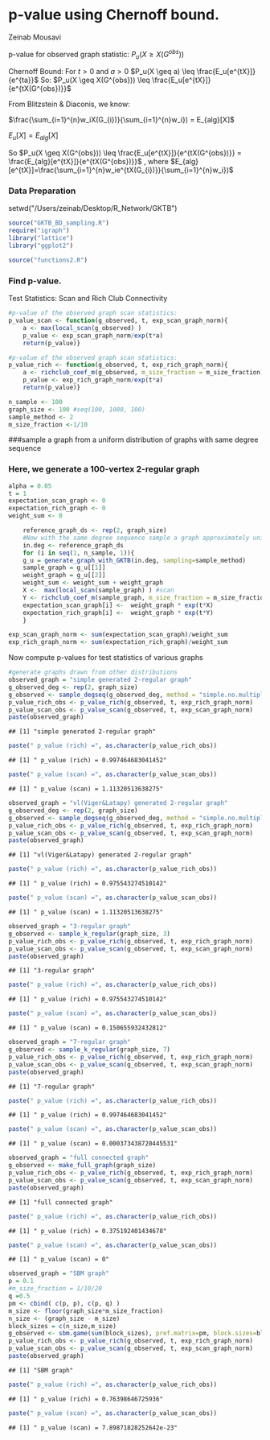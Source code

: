 # p-value using Chernoff bound.
Zeinab Mousavi  





p-value for observed graph statistic: $P_u(X \geq X(G^{obs}))$ 

Chernoff Bound:
For $t>0$ and $a>0$ 
 $P_u(X \geq a) \leq \frac{E_u[e^{tX}]}{e^{ta}}$
So:
$P_u(X \geq X(G^{obs})) \leq \frac{E_u[e^{tX}]}{e^{tX(G^{obs})}}$

From Blitzstein & Diaconis, we know:

$\frac{\sum_{i=1}^{n}w_iX(G_{i})}{\sum_{i=1}^{n}w_i}) = E_{alg}[X]$

$E_{u}[X]=E_{alg}[X]$

So
$P_u(X \geq X(G^{obs})) \leq \frac{E_u[e^{tX}]}{e^{tX(G^{obs})}} = \frac{E_{alg}[e^{tX}]}{e^{tX(G^{obs})}}$ , where 
$E_{alg}[e^{tX}]=\frac{\sum_{i=1}^{n}w_ie^{tX(G_{i})}}{\sum_{i=1}^{n}w_i})$

### Data Preparation 

setwd("/Users/zeinab/Desktop/R_Network/GKTB")


```r
source("GKTB_BD_sampling.R")
require("igraph")
library("lattice")
library("ggplot2")

source("functions2.R")
```

### Find p-value.
Test Statistics: Scan and Rich Club Connectivity



```r
#p-value of the observed graph scan statistics:
p_value_scan <- function(g_observed, t, exp_scan_graph_norm){
    a <- max(local_scan(g_observed) )
    p_value <- exp_scan_graph_norm/exp(t*a)
    return(p_value)}

#p-value of the observed graph scan statistics:
p_value_rich <- function(g_observed, t, exp_rich_graph_norm){
    a <- richclub_coef_m(g_observed, m_size_fraction = m_size_fraction)[[1]] 
    p_value <- exp_rich_graph_norm/exp(t*a)
    return(p_value)}

n_sample <- 100 
graph_size <- 100 #seq(100, 1000, 100)
sample_method <- 2
m_size_fraction <-1/10
```


###sample a graph from a uniform distribution of graphs with same degree sequence
### Here, we generate a 100-vertex 2-regular graph


```r
alpha = 0.05
t = 1
expectation_scan_graph <- 0 
expectation_rich_graph <- 0 
weight_sum <- 0

    reference_graph_ds <- rep(2, graph_size)
    #Now with the same degree sequence sample a graph approximately uniformly
    in.deg <- reference_graph_ds
    for (i in seq(1, n_sample, 1)){
    g_u = generate_graph_with_GKTB(in.deg, sampling=sample_method)
    sample_graph = g_u[[1]] 
    weight_graph = g_u[[2]]
    weight_sum <- weight_sum + weight_graph 
    X <-  max(local_scan(sample_graph) ) #scan 
    Y <- richclub_coef_m(sample_graph, m_size_fraction = m_size_fraction)[[1]] 
    expectation_scan_graph[i] <-  weight_graph * exp(t*X)
    expectation_rich_graph[i] <-  weight_graph * exp(t*Y)
    }

exp_scan_graph_norm <- sum(expectation_scan_graph)/weight_sum
exp_rich_graph_norm <- sum(expectation_rich_graph)/weight_sum
```
Now compute p-values for test statistics of various graphs

```r
#generate graphs drawn from other distributions 
observed_graph = "simple generated 2-regular graph"
g_observed_deg <- rep(2, graph_size)
g_observed <- sample_degseq(g_observed_deg, method = "simple.no.multiple")
p_value_rich_obs <- p_value_rich(g_observed, t, exp_rich_graph_norm)
p_value_scan_obs <- p_value_scan(g_observed, t, exp_scan_graph_norm)
paste(observed_graph) 
```

```
## [1] "simple generated 2-regular graph"
```

```r
paste(" p_value (rich) =", as.character(p_value_rich_obs))
```

```
## [1] " p_value (rich) = 0.997464683041452"
```

```r
paste(" p_value (scan) =", as.character(p_value_scan_obs))
```

```
## [1] " p_value (scan) = 1.11320513638275"
```

```r
observed_graph = "vl(Viger&Latapy) generated 2-regular graph"
g_observed_deg <- rep(2, graph_size)
g_observed <- sample_degseq(g_observed_deg, method = "simple.no.multiple")
p_value_rich_obs <- p_value_rich(g_observed, t, exp_rich_graph_norm)
p_value_scan_obs <- p_value_scan(g_observed, t, exp_scan_graph_norm)
paste(observed_graph) 
```

```
## [1] "vl(Viger&Latapy) generated 2-regular graph"
```

```r
paste(" p_value (rich) =", as.character(p_value_rich_obs))
```

```
## [1] " p_value (rich) = 0.975543274510142"
```

```r
paste(" p_value (scan) =", as.character(p_value_scan_obs))
```

```
## [1] " p_value (scan) = 1.11320513638275"
```

```r
observed_graph = "3-regular graph" 
g_observed <- sample_k_regular(graph_size, 3) 
p_value_rich_obs <- p_value_rich(g_observed, t, exp_rich_graph_norm)
p_value_scan_obs <- p_value_scan(g_observed, t, exp_scan_graph_norm)
paste(observed_graph) 
```

```
## [1] "3-regular graph"
```

```r
paste(" p_value (rich) =", as.character(p_value_rich_obs))
```

```
## [1] " p_value (rich) = 0.975543274510142"
```

```r
paste(" p_value (scan) =", as.character(p_value_scan_obs))
```

```
## [1] " p_value (scan) = 0.150655932432812"
```

```r
observed_graph = "7-regular graph" 
g_observed <- sample_k_regular(graph_size, 7) 
p_value_rich_obs <- p_value_rich(g_observed, t, exp_rich_graph_norm)
p_value_scan_obs <- p_value_scan(g_observed, t, exp_scan_graph_norm)
paste(observed_graph) 
```

```
## [1] "7-regular graph"
```

```r
paste(" p_value (rich) =", as.character(p_value_rich_obs))
```

```
## [1] " p_value (rich) = 0.997464683041452"
```

```r
paste(" p_value (scan) =", as.character(p_value_scan_obs))
```

```
## [1] " p_value (scan) = 0.000373438720445531"
```

```r
observed_graph = "full connected graph" 
g_observed <- make_full_graph(graph_size)
p_value_rich_obs <- p_value_rich(g_observed, t, exp_rich_graph_norm)
p_value_scan_obs <- p_value_scan(g_observed, t, exp_scan_graph_norm)
paste(observed_graph) 
```

```
## [1] "full connected graph"
```

```r
paste(" p_value (rich) =", as.character(p_value_rich_obs))
```

```
## [1] " p_value (rich) = 0.375192401434678"
```

```r
paste(" p_value (scan) =", as.character(p_value_scan_obs))
```

```
## [1] " p_value (scan) = 0"
```

```r
observed_graph = "SBM graph"
p = 0.1
#m_size_fraction = 1/10/20
q =0.5
pm <- cbind( c(p, p), c(p, q) )
m_size <- floor(graph_size*m_size_fraction)
n_size <- (graph_size - m_size)
block_sizes = c(n_size,m_size)
g_observed <- sbm.game(sum(block_sizes), pref.matrix=pm, block.sizes=block_sizes, directed=FALSE,loops=FALSE)
p_value_rich_obs <- p_value_rich(g_observed, t, exp_rich_graph_norm)
p_value_scan_obs <- p_value_scan(g_observed, t, exp_scan_graph_norm)
paste(observed_graph) 
```

```
## [1] "SBM graph"
```

```r
paste(" p_value (rich) =", as.character(p_value_rich_obs))
```

```
## [1] " p_value (rich) = 0.76398646725936"
```

```r
paste(" p_value (scan) =", as.character(p_value_scan_obs))
```

```
## [1] " p_value (scan) = 7.89871828252642e-23"
```
